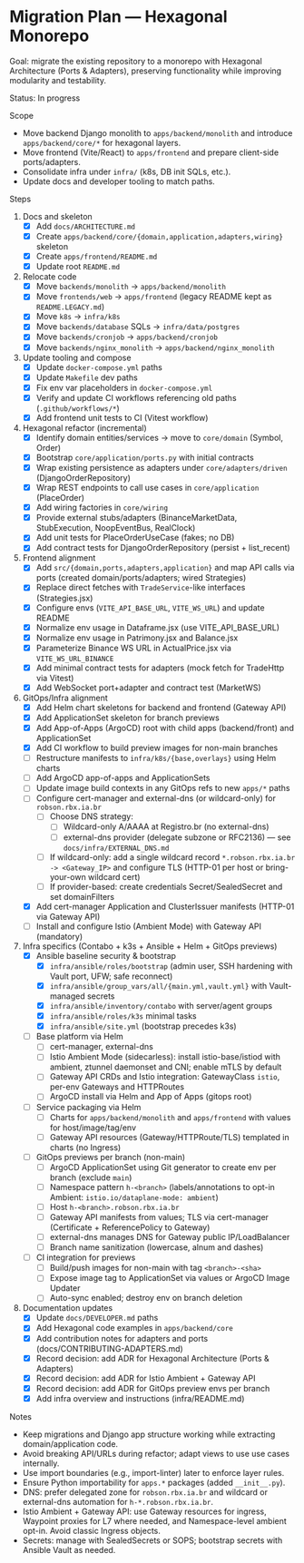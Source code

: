 # Migration Plan — Hexagonal Monorepo

Goal: migrate the existing repository to a monorepo with Hexagonal Architecture (Ports & Adapters), preserving functionality while improving modularity and testability.

Status: In progress

Scope
- Move backend Django monolith to `apps/backend/monolith` and introduce `apps/backend/core/*` for hexagonal layers.
- Move frontend (Vite/React) to `apps/frontend` and prepare client-side ports/adapters.
- Consolidate infra under `infra/` (k8s, DB init SQLs, etc.).
- Update docs and developer tooling to match paths.

Steps
1) Docs and skeleton
   - [x] Add `docs/ARCHITECTURE.md`
   - [x] Create `apps/backend/core/{domain,application,adapters,wiring}` skeleton
   - [x] Create `apps/frontend/README.md`
   - [x] Update root `README.md`
2) Relocate code
   - [x] Move `backends/monolith` → `apps/backend/monolith`
   - [x] Move `frontends/web` → `apps/frontend` (legacy README kept as `README.LEGACY.md`)
   - [x] Move `k8s` → `infra/k8s`
   - [x] Move `backends/database` SQLs → `infra/data/postgres`
   - [x] Move `backends/cronjob` → `apps/backend/cronjob`
   - [x] Move `backends/nginx_monolith` → `apps/backend/nginx_monolith`
3) Update tooling and compose
   - [x] Update `docker-compose.yml` paths
   - [x] Update `Makefile` dev paths
   - [x] Fix env var placeholders in `docker-compose.yml`
   - [x] Verify and update CI workflows referencing old paths (`.github/workflows/*`)
   - [x] Add frontend unit tests to CI (Vitest workflow)
4) Hexagonal refactor (incremental)
   - [x] Identify domain entities/services → move to `core/domain` (Symbol, Order)
   - [x] Bootstrap `core/application/ports.py` with initial contracts
   - [x] Wrap existing persistence as adapters under `core/adapters/driven` (DjangoOrderRepository)
   - [x] Wrap REST endpoints to call use cases in `core/application` (PlaceOrder)
   - [x] Add wiring factories in `core/wiring`
   - [x] Provide external stubs/adapters (BinanceMarketData, StubExecution, NoopEventBus, RealClock)
   - [x] Add unit tests for PlaceOrderUseCase (fakes; no DB)
   - [x] Add contract tests for DjangoOrderRepository (persist + list_recent)
5) Frontend alignment
   - [x] Add `src/{domain,ports,adapters,application}` and map API calls via ports (created domain/ports/adapters; wired Strategies)
   - [x] Replace direct fetches with `TradeService`-like interfaces (Strategies.jsx)
   - [x] Configure envs (`VITE_API_BASE_URL`, `VITE_WS_URL`) and update README
   - [x] Normalize env usage in Dataframe.jsx (use VITE_API_BASE_URL)
   - [x] Normalize env usage in Patrimony.jsx and Balance.jsx
   - [x] Parameterize Binance WS URL in ActualPrice.jsx via `VITE_WS_URL_BINANCE`
   - [x] Add minimal contract tests for adapters (mock fetch for TradeHttp via Vitest)
   - [x] Add WebSocket port+adapter and contract test (MarketWS)
6) GitOps/Infra alignment
   - [x] Add Helm chart skeletons for backend and frontend (Gateway API)
   - [x] Add ApplicationSet skeleton for branch previews
   - [x] Add App-of-Apps (ArgoCD) root with child apps (backend/front) and ApplicationSet
   - [x] Add CI workflow to build preview images for non-main branches
   - [ ] Restructure manifests to `infra/k8s/{base,overlays}` using Helm charts
   - [ ] Add ArgoCD app-of-apps and ApplicationSets
   - [ ] Update image build contexts in any GitOps refs to new `apps/*` paths
   - [ ] Configure cert-manager and external-dns (or wildcard-only) for `robson.rbx.ia.br`
       - [ ] Choose DNS strategy:
         - [ ] Wildcard-only A/AAAA at Registro.br (no external-dns)
         - [ ] external-dns provider (delegate subzone or RFC2136) — see `docs/infra/EXTERNAL_DNS.md`
       - [ ] If wildcard-only: add a single wildcard record `*.robson.rbx.ia.br -> <Gateway_IP>` and configure TLS (HTTP-01 per host or bring-your-own wildcard cert)
       - [ ] If provider-based: create credentials Secret/SealedSecret and set domainFilters
   - [x] Add cert-manager Application and ClusterIssuer manifests (HTTP-01 via Gateway API)
   - [ ] Install and configure Istio (Ambient Mode) with Gateway API (mandatory)

8) Infra specifics (Contabo + k3s + Ansible + Helm + GitOps previews)
   - [x] Ansible baseline security & bootstrap
       - [x] `infra/ansible/roles/bootstrap` (admin user, SSH hardening with Vault port, UFW; safe reconnect)
       - [x] `infra/ansible/group_vars/all/{main.yml,vault.yml}` with Vault-managed secrets
       - [x] `infra/ansible/inventory/contabo` with server/agent groups
       - [x] `infra/ansible/roles/k3s` minimal tasks
       - [x] `infra/ansible/site.yml` (bootstrap precedes k3s)
   - [ ] Base platform via Helm
       - [ ] cert-manager, external-dns
       - [ ] Istio Ambient Mode (sidecarless): install istio-base/istiod with ambient, ztunnel daemonset and CNI; enable mTLS by default
       - [ ] Gateway API CRDs and Istio integration: GatewayClass `istio`, per-env Gateways and HTTPRoutes
       - [ ] ArgoCD install via Helm and App of Apps (gitops root)
   - [ ] Service packaging via Helm
       - [ ] Charts for `apps/backend/monolith` and `apps/frontend` with values for host/image/tag/env
       - [ ] Gateway API resources (Gateway/HTTPRoute/TLS) templated in charts (no Ingress)
   - [ ] GitOps previews per branch (non-main)
       - [ ] ArgoCD ApplicationSet using Git generator to create env per branch (exclude `main`)
       - [ ] Namespace pattern `h-<branch>` (labels/annotations to opt-in Ambient: `istio.io/dataplane-mode: ambient`)
       - [ ] Host `h-<branch>.robson.rbx.ia.br`
       - [ ] Gateway API manifests from values; TLS via cert-manager (Certificate + ReferencePolicy to Gateway)
       - [ ] external-dns manages DNS for Gateway public IP/LoadBalancer
       - [ ] Branch name sanitization (lowercase, alnum and dashes)
   - [ ] CI integration for previews
       - [ ] Build/push images for non-main with tag `<branch>-<sha>`
       - [ ] Expose image tag to ApplicationSet via values or ArgoCD Image Updater
       - [ ] Auto-sync enabled; destroy env on branch deletion
7) Documentation updates
   - [x] Update `docs/DEVELOPER.md` paths
   - [x] Add Hexagonal code examples in `apps/backend/core`
   - [x] Add contribution notes for adapters and ports (docs/CONTRIBUTING-ADAPTERS.md)
   - [x] Record decision: add ADR for Hexagonal Architecture (Ports & Adapters)
   - [x] Record decision: add ADR for Istio Ambient + Gateway API
   - [x] Record decision: add ADR for GitOps preview envs per branch
   - [x] Add infra overview and instructions (infra/README.md)

Notes
- Keep migrations and Django app structure working while extracting domain/application code.
- Avoid breaking API/URLs during refactor; adapt views to use use cases internally.
- Use import boundaries (e.g., import-linter) later to enforce layer rules.
- Ensure Python importability for `apps.*` packages (added `__init__.py`).
- DNS: prefer delegated zone for `robson.rbx.ia.br` and wildcard or external-dns automation for `h-*.robson.rbx.ia.br`.
- Istio Ambient + Gateway API: use Gateway resources for ingress, Waypoint proxies for L7 where needed, and Namespace-level ambient opt-in. Avoid classic Ingress objects.
- Secrets: manage with SealedSecrets or SOPS; bootstrap secrets with Ansible Vault as needed.
